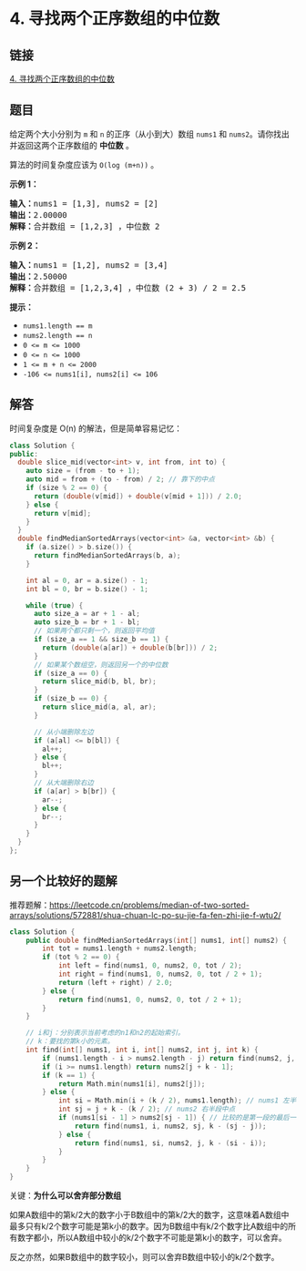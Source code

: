 # 4. 寻找两个正序数组的中位数

## 链接

[4. 寻找两个正序数组的中位数](https://leetcode.cn/problems/median-of-two-sorted-arrays/solutions/572881/shua-chuan-lc-po-su-jie-fa-fen-zhi-jie-f-wtu2/)

## 题目

给定两个大小分别为 `m` 和 `n` 的正序（从小到大）数组 `nums1` 和 `nums2`。请你找出并返回这两个正序数组的 **中位数** 。

算法的时间复杂度应该为 `O(log (m+n))` 。

**示例 1：**

<pre><strong>输入：</strong>nums1 = [1,3], nums2 = [2]
<strong>输出：</strong>2.00000
<strong>解释：</strong>合并数组 = [1,2,3] ，中位数 2
</pre>

**示例 2：**

<pre><strong>输入：</strong>nums1 = [1,2], nums2 = [3,4]
<strong>输出：</strong>2.50000
<strong>解释：</strong>合并数组 = [1,2,3,4] ，中位数 (2 + 3) / 2 = 2.5
</pre>

**提示：**

* `nums1.length == m`
* `nums2.length == n`
* `0 <= m <= 1000`
* `0 <= n <= 1000`
* `1 <= m + n <= 2000`
* `-106 <= nums1[i], nums2[i] <= 106`

## 解答

时间复杂度是 O(n) 的解法，但是简单容易记忆：

```cpp
class Solution {
public:
  double slice_mid(vector<int> v, int from, int to) {
    auto size = (from - to + 1);
    auto mid = from + (to - from) / 2; // 靠下的中点
    if (size % 2 == 0) {
      return (double(v[mid]) + double(v[mid + 1])) / 2.0;
    } else {
      return v[mid];
    }
  }
  double findMedianSortedArrays(vector<int> &a, vector<int> &b) {
    if (a.size() > b.size()) {
      return findMedianSortedArrays(b, a);
    }

    int al = 0, ar = a.size() - 1;
    int bl = 0, br = b.size() - 1;

    while (true) {
      auto size_a = ar + 1 - al;
      auto size_b = br + 1 - bl;
      // 如果两个都只剩一个，则返回平均值
      if (size_a == 1 && size_b == 1) {
        return (double(a[ar]) + double(b[br])) / 2;
      }
      // 如果某个数组空，则返回另一个的中位数
      if (size_a == 0) {
        return slice_mid(b, bl, br);
      }
      if (size_b == 0) {
        return slice_mid(a, al, ar);
      }

      // 从小端删除左边
      if (a[al] <= b[bl]) {
        al++;
      } else {
        bl++;
      }
      // 从大端删除右边
      if (a[ar] > b[br]) {
        ar--;
      } else {
        br--;
      }
    }
  }
};
```

## 另一个比较好的题解

推荐题解：<https://leetcode.cn/problems/median-of-two-sorted-arrays/solutions/572881/shua-chuan-lc-po-su-jie-fa-fen-zhi-jie-f-wtu2/>

```cpp
class Solution {
    public double findMedianSortedArrays(int[] nums1, int[] nums2) {
        int tot = nums1.length + nums2.length;
        if (tot % 2 == 0) {
            int left = find(nums1, 0, nums2, 0, tot / 2);
            int right = find(nums1, 0, nums2, 0, tot / 2 + 1);
            return (left + right) / 2.0;
        } else {
            return find(nums1, 0, nums2, 0, tot / 2 + 1);
        }
    }

    // i和j：分别表示当前考虑的n1和n2的起始索引。
    // k：要找的第k小的元素。
    int find(int[] nums1, int i, int[] nums2, int j, int k) {
        if (nums1.length - i > nums2.length - j) return find(nums2, j, nums1, i, k);
        if (i >= nums1.length) return nums2[j + k - 1];
        if (k == 1) {
            return Math.min(nums1[i], nums2[j]);
        } else {
            int si = Math.min(i + (k / 2), nums1.length); // nums1 左半段中点
            int sj = j + k - (k / 2); // nums2 右半段中点
            if (nums1[si - 1] > nums2[sj - 1]) { // 比较的是第一段的最后一个元素和第二段的前一个元素
                return find(nums1, i, nums2, sj, k - (sj - j));
            } else {
                return find(nums1, si, nums2, j, k - (si - i));
            }
        }
    }
}

```

关键：**为什么可以舍弃部分数组**

如果A数组中的第k/2大的数字小于B数组中的第k/2大的数字，这意味着A数组中最多只有k/2个数字可能是第k小的数字。因为B数组中有k/2个数字比A数组中的所有数字都小，所以A数组中较小的k/2个数字不可能是第k小的数字，可以舍弃。

反之亦然，如果B数组中的数字较小，则可以舍弃B数组中较小的k/2个数字。
